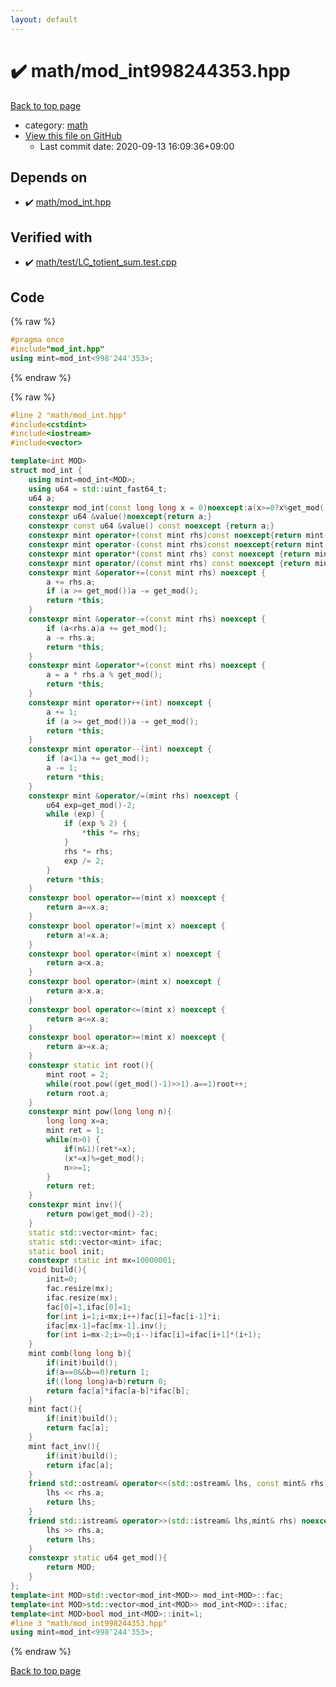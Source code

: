 ```yaml
---
layout: default
---
```


<!-- mathjax config similar to math.stackexchange -->
<script type="text/javascript" async
  src="https://cdnjs.cloudflare.com/ajax/libs/mathjax/2.7.5/MathJax.js?config=TeX-MML-AM_CHTML">
</script>
<script type="text/x-mathjax-config">
  MathJax.Hub.Config({
    TeX: { equationNumbers: { autoNumber: "AMS" }},
    tex2jax: {
      inlineMath: [ ['$','$'] ],
      processEscapes: true
    },
    "HTML-CSS": { matchFontHeight: false },
    displayAlign: "left",
    displayIndent: "2em"
  });
</script>

<script type="text/javascript" src="https://cdnjs.cloudflare.com/ajax/libs/jquery/3.4.1/jquery.min.js"></script>
<script src="https://cdn.jsdelivr.net/npm/jquery-balloon-js@1.1.2/jquery.balloon.min.js" integrity="sha256-ZEYs9VrgAeNuPvs15E39OsyOJaIkXEEt10fzxJ20+2I=" crossorigin="anonymous"></script>
<script type="text/javascript" src="../../assets/js/copy-button.js"></script>
<link rel="stylesheet" href="../../assets/css/copy-button.css" />


# :heavy_check_mark: math/mod_int998244353.hpp

<a href="../../index.html">Back to top page</a>

* category: <a href="../../index.html#7e676e9e663beb40fd133f5ee24487c2">math</a>
* <a href="{{ site.github.repository_url }}/blob/master/math/mod_int998244353.hpp">View this file on GitHub</a>
    - Last commit date: 2020-09-13 16:09:36+09:00




## Depends on

* :heavy_check_mark: <a href="mod_int.hpp.html">math/mod_int.hpp</a>


## Verified with

* :heavy_check_mark: <a href="../../verify/math/test/LC_totient_sum.test.cpp.html">math/test/LC_totient_sum.test.cpp</a>


## Code

<a id="unbundled"></a>
{% raw %}
```cpp
#pragma once
#include"mod_int.hpp"
using mint=mod_int<998'244'353>;
```
{% endraw %}

<a id="bundled"></a>
{% raw %}
```cpp
#line 2 "math/mod_int.hpp"
#include<cstdint>
#include<iostream>
#include<vector>

template<int MOD>
struct mod_int {
    using mint=mod_int<MOD>;
    using u64 = std::uint_fast64_t;
    u64 a;
    constexpr mod_int(const long long x = 0)noexcept:a(x>=0?x%get_mod():get_mod()-(-x)%get_mod()){}
    constexpr u64 &value()noexcept{return a;}
    constexpr const u64 &value() const noexcept {return a;}
    constexpr mint operator+(const mint rhs)const noexcept{return mint(*this) += rhs;}
    constexpr mint operator-(const mint rhs)const noexcept{return mint(*this)-=rhs;}
    constexpr mint operator*(const mint rhs) const noexcept {return mint(*this) *= rhs;}
    constexpr mint operator/(const mint rhs) const noexcept {return mint(*this) /= rhs;}
    constexpr mint &operator+=(const mint rhs) noexcept {
        a += rhs.a;
        if (a >= get_mod())a -= get_mod();
        return *this;
    }
    constexpr mint &operator-=(const mint rhs) noexcept {
        if (a<rhs.a)a += get_mod();
        a -= rhs.a;
        return *this;
    }
    constexpr mint &operator*=(const mint rhs) noexcept {
        a = a * rhs.a % get_mod();
        return *this;
    }
    constexpr mint operator++(int) noexcept {
        a += 1;
        if (a >= get_mod())a -= get_mod();
        return *this;
    }
    constexpr mint operator--(int) noexcept {
        if (a<1)a += get_mod();
        a -= 1;
        return *this;
    }
    constexpr mint &operator/=(mint rhs) noexcept {
        u64 exp=get_mod()-2;
        while (exp) {
            if (exp % 2) {
                *this *= rhs;
            }
            rhs *= rhs;
            exp /= 2;
        }
        return *this;
    }
    constexpr bool operator==(mint x) noexcept {
        return a==x.a;
    }
    constexpr bool operator!=(mint x) noexcept {
        return a!=x.a;
    }
    constexpr bool operator<(mint x) noexcept {
        return a<x.a;
    }
    constexpr bool operator>(mint x) noexcept {
        return a>x.a;
    }
    constexpr bool operator<=(mint x) noexcept {
        return a<=x.a;
    }
    constexpr bool operator>=(mint x) noexcept {
        return a>=x.a;
    }
    constexpr static int root(){
        mint root = 2;
        while(root.pow((get_mod()-1)>>1).a==1)root++;
        return root.a;
    }
    constexpr mint pow(long long n){
        long long x=a;
        mint ret = 1;
        while(n>0) {
            if(n&1)(ret*=x);
            (x*=x)%=get_mod();
            n>>=1;
        }
        return ret;
    }
    constexpr mint inv(){
        return pow(get_mod()-2);
    }
    static std::vector<mint> fac;
    static std::vector<mint> ifac;
    static bool init;
    constexpr static int mx=10000001;
    void build(){
        init=0;
        fac.resize(mx);
        ifac.resize(mx);
        fac[0]=1,ifac[0]=1;
        for(int i=1;i<mx;i++)fac[i]=fac[i-1]*i;
        ifac[mx-1]=fac[mx-1].inv();
        for(int i=mx-2;i>=0;i--)ifac[i]=ifac[i+1]*(i+1);
    }
    mint comb(long long b){
        if(init)build();
        if(a==0&&b==0)return 1;
        if((long long)a<b)return 0;
        return fac[a]*ifac[a-b]*ifac[b];
    }
    mint fact(){
        if(init)build();
        return fac[a];
    }
    mint fact_inv(){
        if(init)build();
        return ifac[a];
    }
    friend std::ostream& operator<<(std::ostream& lhs, const mint& rhs) noexcept {
        lhs << rhs.a;
        return lhs;
    }
    friend std::istream& operator>>(std::istream& lhs,mint& rhs) noexcept {
        lhs >> rhs.a;
        return lhs;
    }
    constexpr static u64 get_mod(){
        return MOD;
    }
};
template<int MOD>std::vector<mod_int<MOD>> mod_int<MOD>::fac;
template<int MOD>std::vector<mod_int<MOD>> mod_int<MOD>::ifac;
template<int MOD>bool mod_int<MOD>::init=1;
#line 3 "math/mod_int998244353.hpp"
using mint=mod_int<998'244'353>;

```
{% endraw %}

<a href="../../index.html">Back to top page</a>

